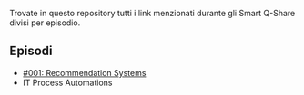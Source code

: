 Trovate in questo repository tutti i link menzionati durante gli Smart Q-Share divisi per episodio.

## Episodi

- [#001: Recommendation Systems](https://github.com/Quantyca/content-qshare/blob/master/S01E01_Recommendation_Systems.md)
- IT Process Automations



